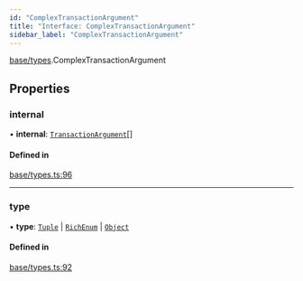 ```yaml
---
id: "ComplexTransactionArgument"
title: "Interface: ComplexTransactionArgument"
sidebar_label: "ComplexTransactionArgument"
---
```


[base/types](../../../../modules/Base/Types/Types.md).ComplexTransactionArgument

## Properties

### internal

• **internal**: [`TransactionArgument`](../../../../modules/Base/Types/Types.md#transactionargument)[]

#### Defined in

[base/types.ts:96](https://github.com/PolymeshAssociation/polymesh-sdk/blob/8a9e72221/src/base/types.ts#L96)

___

### type

• **type**: [`Tuple`](../../../../enums/Base/Types/TransactionArgumentType/TransactionArgumentType.md#tuple) \| [`RichEnum`](../../../../enums/Base/Types/TransactionArgumentType/TransactionArgumentType.md#richenum) \| [`Object`](../../../../enums/Base/Types/TransactionArgumentType/TransactionArgumentType.md#object)

#### Defined in

[base/types.ts:92](https://github.com/PolymeshAssociation/polymesh-sdk/blob/8a9e72221/src/base/types.ts#L92)
